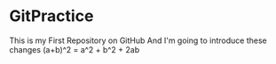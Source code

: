 # GitPractice
This is my First Repository on GitHub
And I'm going to introduce these changes
(a+b)^2 = a^2 + b^2 + 2ab
